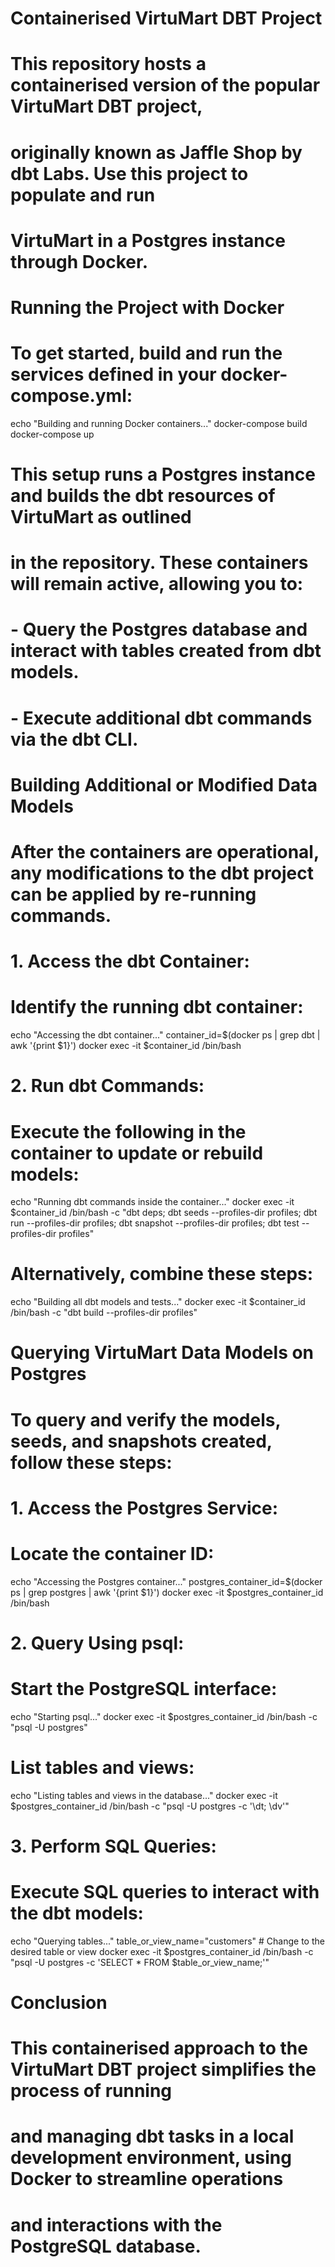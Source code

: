 
# Containerised VirtuMart DBT Project
# This repository hosts a containerised version of the popular VirtuMart DBT project,
# originally known as Jaffle Shop by dbt Labs. Use this project to populate and run 
# VirtuMart in a Postgres instance through Docker.

# Running the Project with Docker
# To get started, build and run the services defined in your docker-compose.yml:
echo "Building and running Docker containers..."
docker-compose build
docker-compose up

# This setup runs a Postgres instance and builds the dbt resources of VirtuMart as outlined 
# in the repository. These containers will remain active, allowing you to:
# - Query the Postgres database and interact with tables created from dbt models.
# - Execute additional dbt commands via the dbt CLI.

# Building Additional or Modified Data Models
# After the containers are operational, any modifications to the dbt project can be applied by re-running commands. 

# 1. Access the dbt Container:
# Identify the running dbt container:
echo "Accessing the dbt container..."
container_id=$(docker ps | grep dbt | awk '{print $1}')
docker exec -it $container_id /bin/bash

# 2. Run dbt Commands:
# Execute the following in the container to update or rebuild models:
echo "Running dbt commands inside the container..."
docker exec -it $container_id /bin/bash -c "dbt deps; dbt seeds --profiles-dir profiles; dbt run --profiles-dir profiles; dbt snapshot --profiles-dir profiles; dbt test --profiles-dir profiles"

# Alternatively, combine these steps:
echo "Building all dbt models and tests..."
docker exec -it $container_id /bin/bash -c "dbt build --profiles-dir profiles"

# Querying VirtuMart Data Models on Postgres
# To query and verify the models, seeds, and snapshots created, follow these steps:

# 1. Access the Postgres Service:
# Locate the container ID:
echo "Accessing the Postgres container..."
postgres_container_id=$(docker ps | grep postgres | awk '{print $1}')
docker exec -it $postgres_container_id /bin/bash

# 2. Query Using psql:
# Start the PostgreSQL interface:
echo "Starting psql..."
docker exec -it $postgres_container_id /bin/bash -c "psql -U postgres"

# List tables and views:
echo "Listing tables and views in the database..."
docker exec -it $postgres_container_id /bin/bash -c "psql -U postgres -c '\dt; \dv'"

# 3. Perform SQL Queries:
# Execute SQL queries to interact with the dbt models:
echo "Querying tables..."
table_or_view_name="customers"  # Change to the desired table or view
docker exec -it $postgres_container_id /bin/bash -c "psql -U postgres -c 'SELECT * FROM $table_or_view_name;'"

# Conclusion
# This containerised approach to the VirtuMart DBT project simplifies the process of running 
# and managing dbt tasks in a local development environment, using Docker to streamline operations
# and interactions with the PostgreSQL database.
